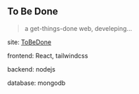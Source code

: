 ## To Be Done
> a get-things-done web, develeping...

site: [ToBeDone](https://sikex.github.io/to-be-done-web/)

frontend: React, tailwindcss

backend: nodejs

database: mongodb
